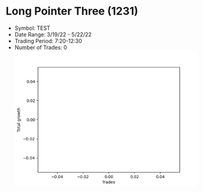 # Long Pointer Three (1231) 
- Symbol: TEST
- Date Range: 3/19/22 - 5/22/22
- Trading Period: 7:20-12:30
- Number of Trades: 0
![Plot](LongPointerThree(1231)TEST.png)



































